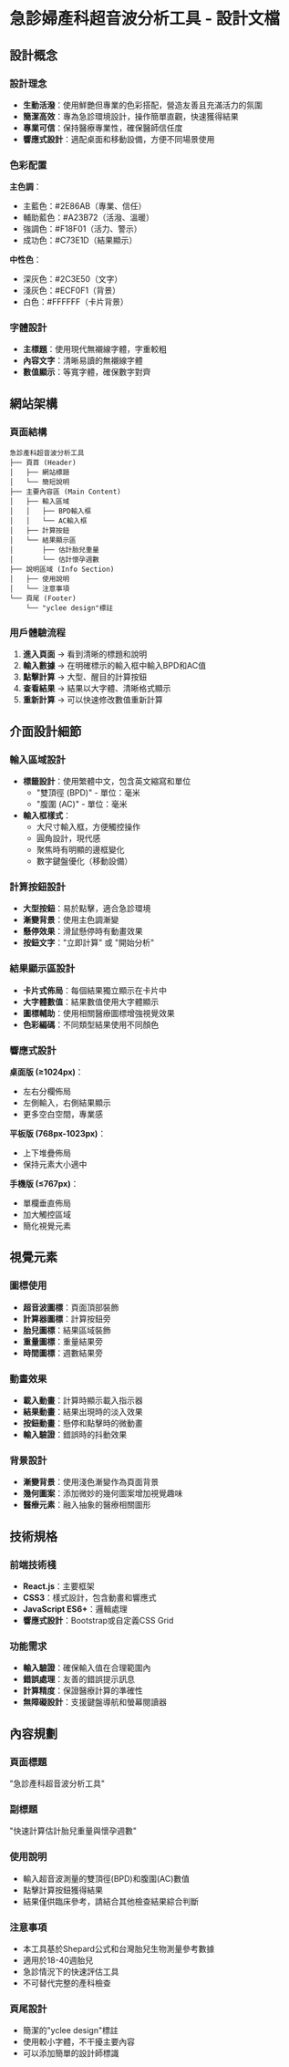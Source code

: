 # 急診婦產科超音波分析工具 - 設計文檔

## 設計概念

### 設計理念
- **生動活潑**：使用鮮艷但專業的色彩搭配，營造友善且充滿活力的氛圍
- **簡潔高效**：專為急診環境設計，操作簡單直觀，快速獲得結果
- **專業可信**：保持醫療專業性，確保醫師信任度
- **響應式設計**：適配桌面和移動設備，方便不同場景使用

### 色彩配置
**主色調**：
- 主藍色：#2E86AB（專業、信任）
- 輔助藍色：#A23B72（活潑、溫暖）
- 強調色：#F18F01（活力、警示）
- 成功色：#C73E1D（結果顯示）

**中性色**：
- 深灰色：#2C3E50（文字）
- 淺灰色：#ECF0F1（背景）
- 白色：#FFFFFF（卡片背景）

### 字體設計
- **主標題**：使用現代無襯線字體，字重較粗
- **內容文字**：清晰易讀的無襯線字體
- **數值顯示**：等寬字體，確保數字對齊

## 網站架構

### 頁面結構
```
急診產科超音波分析工具
├── 頁首 (Header)
│   ├── 網站標題
│   └── 簡短說明
├── 主要內容區 (Main Content)
│   ├── 輸入區域
│   │   ├── BPD輸入框
│   │   └── AC輸入框
│   ├── 計算按鈕
│   └── 結果顯示區
│       ├── 估計胎兒重量
│       └── 估計懷孕週數
├── 說明區域 (Info Section)
│   ├── 使用說明
│   └── 注意事項
└── 頁尾 (Footer)
    └── "yclee design"標註
```

### 用戶體驗流程
1. **進入頁面** → 看到清晰的標題和說明
2. **輸入數據** → 在明確標示的輸入框中輸入BPD和AC值
3. **點擊計算** → 大型、醒目的計算按鈕
4. **查看結果** → 結果以大字體、清晰格式顯示
5. **重新計算** → 可以快速修改數值重新計算

## 介面設計細節

### 輸入區域設計
- **標籤設計**：使用繁體中文，包含英文縮寫和單位
  - "雙頂徑 (BPD)" - 單位：毫米
  - "腹圍 (AC)" - 單位：毫米
- **輸入框樣式**：
  - 大尺寸輸入框，方便觸控操作
  - 圓角設計，現代感
  - 聚焦時有明顯的邊框變化
  - 數字鍵盤優化（移動設備）

### 計算按鈕設計
- **大型按鈕**：易於點擊，適合急診環境
- **漸變背景**：使用主色調漸變
- **懸停效果**：滑鼠懸停時有動畫效果
- **按鈕文字**："立即計算" 或 "開始分析"

### 結果顯示區設計
- **卡片式佈局**：每個結果獨立顯示在卡片中
- **大字體數值**：結果數值使用大字體顯示
- **圖標輔助**：使用相關醫療圖標增強視覺效果
- **色彩編碼**：不同類型結果使用不同顏色

### 響應式設計
**桌面版 (≥1024px)**：
- 左右分欄佈局
- 左側輸入，右側結果顯示
- 更多空白空間，專業感

**平板版 (768px-1023px)**：
- 上下堆疊佈局
- 保持元素大小適中

**手機版 (≤767px)**：
- 單欄垂直佈局
- 加大觸控區域
- 簡化視覺元素

## 視覺元素

### 圖標使用
- **超音波圖標**：頁面頂部裝飾
- **計算器圖標**：計算按鈕旁
- **胎兒圖標**：結果區域裝飾
- **重量圖標**：重量結果旁
- **時間圖標**：週數結果旁

### 動畫效果
- **載入動畫**：計算時顯示載入指示器
- **結果動畫**：結果出現時的淡入效果
- **按鈕動畫**：懸停和點擊時的微動畫
- **輸入驗證**：錯誤時的抖動效果

### 背景設計
- **漸變背景**：使用淺色漸變作為頁面背景
- **幾何圖案**：添加微妙的幾何圖案增加視覺趣味
- **醫療元素**：融入抽象的醫療相關圖形

## 技術規格

### 前端技術棧
- **React.js**：主要框架
- **CSS3**：樣式設計，包含動畫和響應式
- **JavaScript ES6+**：邏輯處理
- **響應式設計**：Bootstrap或自定義CSS Grid

### 功能需求
- **輸入驗證**：確保輸入值在合理範圍內
- **錯誤處理**：友善的錯誤提示訊息
- **計算精度**：保證醫療計算的準確性
- **無障礙設計**：支援鍵盤導航和螢幕閱讀器

## 內容規劃

### 頁面標題
"急診產科超音波分析工具"

### 副標題
"快速計算估計胎兒重量與懷孕週數"

### 使用說明
- 輸入超音波測量的雙頂徑(BPD)和腹圍(AC)數值
- 點擊計算按鈕獲得結果
- 結果僅供臨床參考，請結合其他檢查結果綜合判斷

### 注意事項
- 本工具基於Shepard公式和台灣胎兒生物測量參考數據
- 適用於18-40週胎兒
- 急診情況下的快速評估工具
- 不可替代完整的產科檢查

### 頁尾設計
- 簡潔的"yclee design"標註
- 使用較小字體，不干擾主要內容
- 可以添加簡單的設計師標識


